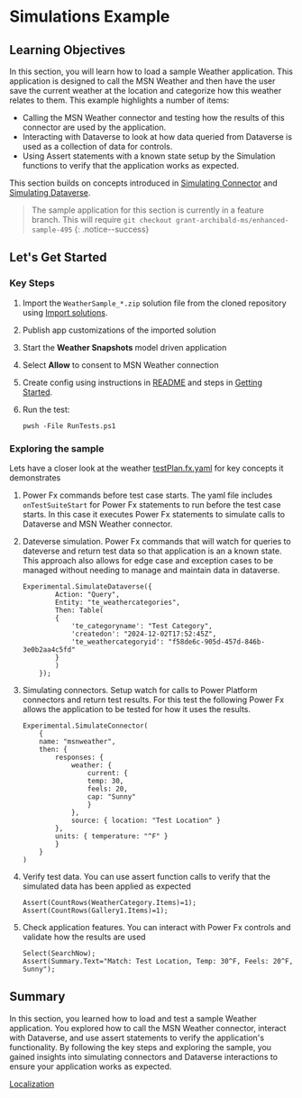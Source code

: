 # Simulations Example

## Learning Objectives

In this section, you will learn how to load a sample Weather application. This application is designed to call the MSN Weather and then have the user save the current weather at the location and categorize how this weather relates to them. This example highlights a number of items:
- Calling the MSN Weather connector and testing how the results of this connector are used by the application. 
- Interacting with Dataverse to look at how data queried from Dataverse is used as a collection of data for controls.
- Using Assert statements with a known state setup by the Simulation functions to verify that the application works as expected.

This section builds on concepts introduced in [Simulating Connector](./08-simulating-connector.md) and [Simulating Dataverse](./09-simulating-dataverse.md).

> The sample application for this section is currently in a feature branch. This will require `git checkout grant-archibald-ms/enhanced-sample-495`
{: .notice--success} 

## Let's Get Started

### Key Steps

1. Import the `WeatherSample_*.zip` solution file from the cloned repository using [Import solutions](https://learn.microsoft.com/power-apps/maker/data-platform/import-update-export-solutions).
2. Publish app customizations of the imported solution
3. Start the **Weather Snapshots** model driven application
4. Select **Allow** to consent to MSN Weather connection
5. Create config using instructions in [README](https://github.com/microsoft/PowerApps-TestEngine/blob/grant-archibald-ms/enhanced-sample-495/samples/weather/README.md) and steps in [Getting Started](../context/get-started-now#getting-started).
6. Run the test:

    ```pwsh
    pwsh -File RunTests.ps1
    ```

### Exploring the sample

Lets have a closer look at the weather [testPlan.fx.yaml](https://github.com/microsoft/PowerApps-TestEngine/blob/grant-archibald-ms/enhanced-sample-495/samples/weather/testPlan.fx.yaml) for key concepts it demonstrates

1. Power Fx commands before test case starts. The yaml file includes `onTestSuiteStart` for Power Fx statements to run before the test case starts. In this case it executes Power Fx statements to simulate calls to Dataverse and MSN Weather connector.

2. Dateverse simulation. Power Fx commands that will watch for queries to dateverse and return test data so that application is an a known state. This approach also allows for edge case and exception cases to be managed without needing to manage and maintain data in dataverse.

    ```powerfx
    Experimental.SimulateDataverse({
            Action: "Query",
            Entity: "te_weathercategories",
            Then: Table(
            {
                'te_categoryname': "Test Category",
                'createdon': "2024-12-02T17:52:45Z",
                'te_weathercategoryid': "f58de6c-905d-457d-846b-3e0b2aa4c5fd"
            }
            )
        });
    ```

3. Simulating connectors. Setup watch for calls to Power Platform connectors and return test results. For this test the following Power Fx allows the application to be tested for how it uses the results.

    ```powerfx
    Experimental.SimulateConnector(
        {
        name: "msnweather", 
        then: {
            responses: { 
                weather: { 
                    current: {
                    temp: 30,
                    feels: 20,
                    cap: "Sunny"
                    }
                },
                source: { location: "Test Location" }
            },
            units: { temperature: "^F" }
            }
        }
    )
    ```

4. Verify test data. You can use assert function calls to verify that the simulated data has been applied as expected

    ```powerfx
    Assert(CountRows(WeatherCategory.Items)=1);
    Assert(CountRows(Gallery1.Items)=1);
    ```

5. Check application features. You can interact with Power Fx controls and validate how the results are used

    ```powerfx
    Select(SearchNow);
    Assert(Summary.Text="Match: Test Location, Temp: 30^F, Feels: 20^F, Sunny");
    ```

## Summary

In this section, you learned how to load and test a sample Weather application. You explored how to call the MSN Weather connector, interact with Dataverse, and use assert statements to verify the application's functionality. By following the key steps and exploring the sample, you gained insights into simulating connectors and Dataverse interactions to ensure your application works as expected.

<a href="./11-localization" class="btn btn--primary">Localization</a>

